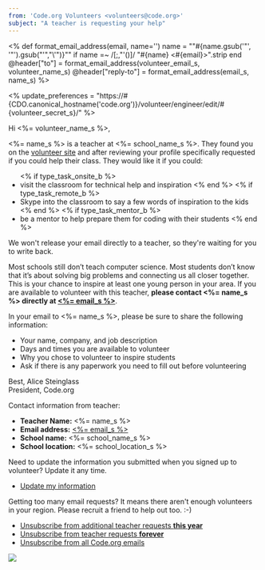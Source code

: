 ```yaml
---
from: 'Code.org Volunteers <volunteers@code.org>'
subject: "A teacher is requesting your help"
---
```


<%
  def format_email_address(email, name='')
    name = "\"#{name.gsub('"', '\"').gsub("'","\\'")}\"" if name =~ /[;,\"\'\(\)]/
    "#{name} <#{email}>".strip
  end
  @header["to"] = format_email_address(volunteer_email_s, volunteer_name_s)
  @header["reply-to"] = format_email_address(email_s, name_s)
%>

<% update_preferences = "https://#{CDO.canonical_hostname('code.org')}/volunteer/engineer/edit/#{volunteer_secret_s}/" %>

Hi <%= volunteer_name_s %>,

<%= name_s %> is a teacher at <%= school_name_s %>. They found you on the [volunteer site](https://code.org/volunteer/local) and after reviewing your profile specifically requested if you could help their class. They would like it if you could:

<ul>
<% if type_task_onsite_b %>
  <li> visit the classroom for technical help and inspiration
<% end %>
<% if type_task_remote_b %>
  <li> Skype into the classroom to say a few words of inspiration to the kids
<% end %>
<% if type_task_mentor_b %>
  <li> be a mentor to help prepare them for coding with their students
<% end %>
</ul>

We won't release your email directly to a teacher, so they're waiting for you to write back.

Most schools still don’t teach computer science. Most students don’t know that it’s about solving big problems and connecting us all closer together. This is your chance to inspire at least one young person in your area. If you are available to volunteer with this teacher, **please contact <%= name_s %> directly at [<%= email_s %>](<%= "mailto:" + email_s %>)**.

In your email to <%= name_s %>, please be sure to share the following information:

- Your name, company, and job description
- Days and times you are available to volunteer
- Why you chose to volunteer to inspire students
- Ask if there is any paperwork you need to fill out before volunteering

Best,
Alice Steinglass<br/>
President, Code.org


Contact information from teacher:

- **Teacher Name:** <%= name_s %>
- **Email address:** [<%= email_s %>](<%= "mailto:" + email_s %>)
- **School name:** <%= school_name_s %>
- **School location:** <%= school_location_s %>

Need to update the information you submitted when you signed up to volunteer? Update it any time.

- [Update my information](<%= update_preferences %>)

Getting too many email requests? It means there aren't enough volunteers in your region. Please recruit a friend to help out too. :-)

- [Unsubscribe from additional teacher requests **this year**](<%= update_preferences %>)
- [Unsubscribe from teacher requests **forever**](<%= update_preferences %>)
- [Unsubscribe from all Code.org emails](<%= unsubscribe_link %>)

![](<%= tracking_pixel %>)
